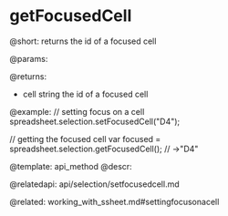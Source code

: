 getFocusedCell
==============

@short:
	returns the id of a focused cell
    
@params:

@returns:
- cell		string		the id of a focused cell

@example:
// setting focus on a cell
spreadsheet.selection.setFocusedCell("D4");

// getting the focused cell 
var focused = spreadsheet.selection.getFocusedCell(); // ->"D4"

@template: api_method
@descr:
 



@relatedapi:
api/selection/setfocusedcell.md

@related:
working_with_ssheet.md#settingfocusonacell